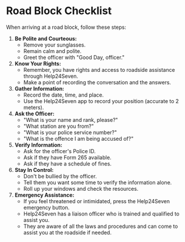 
# **Road Block Checklist**

When arriving at a road block, follow these steps:

1. **Be Polite and Courteous:**  
   * Remove your sunglasses.  
   * Remain calm and polite.  
   * Greet the officer with "Good Day, officer."  
2. **Know Your Rights:**  
   * Remember, you have rights and access to roadside assistance through Help24Seven.  
   * Make a point of recording the conversation and the answers.  
3. **Gather Information:**  
   * Record the date, time, and place.  
   * Use the Help24Seven app to record your position (accurate to 2 meters).  
4. **Ask the Officer:**  
   * "What is your name and rank, please?"  
   * "What station are you from?"  
   * "What is your police service number?"  
   * "What is the offence I am being accused of?"  
5. **Verify Information:**  
   * Ask for the officer's Police ID.  
   * Ask if they have Form 265 available.  
   * Ask if they have a schedule of fines.  
6. **Stay In Control:**  
   * Don't be bullied by the officer.  
   * Tell them you want some time to verify the information alone.  
   * Roll up your windows and check the resources.  
7. **Emergency Assistance:**  
   * If you feel threatened or intimidated, press the Help24Seven emergency button.  
   * Help24Seven has a liaison officer who is trained and qualified to assist you.  
   * They are aware of all the laws and procedures and can come to assist you at the roadside if needed.